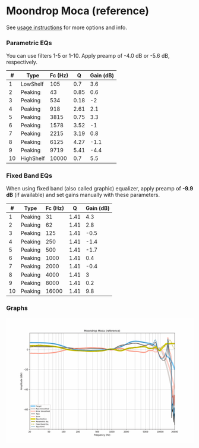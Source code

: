 # Moondrop Moca (reference)
See [usage instructions](https://github.com/jaakkopasanen/AutoEq#usage) for more options and info.

### Parametric EQs
You can use filters 1-5 or 1-10. Apply preamp of -4.0 dB or -5.6 dB, respectively.

|   # | Type      |   Fc (Hz) |    Q |   Gain (dB) |
|-----|-----------|-----------|------|-------------|
|   1 | LowShelf  |       105 | 0.7  |         3.6 |
|   2 | Peaking   |        43 | 0.85 |         0.6 |
|   3 | Peaking   |       534 | 0.18 |        -2   |
|   4 | Peaking   |       918 | 2.61 |         2.1 |
|   5 | Peaking   |      3815 | 0.75 |         3.3 |
|   6 | Peaking   |      1578 | 3.52 |        -1   |
|   7 | Peaking   |      2215 | 3.19 |         0.8 |
|   8 | Peaking   |      6125 | 4.27 |        -1.1 |
|   9 | Peaking   |      9719 | 5.41 |        -4.4 |
|  10 | HighShelf |     10000 | 0.7  |         5.5 |

### Fixed Band EQs
When using fixed band (also called graphic) equalizer, apply preamp of **-9.9 dB** (if available) and set gains manually with these parameters.

|   # | Type    |   Fc (Hz) |    Q |   Gain (dB) |
|-----|---------|-----------|------|-------------|
|   1 | Peaking |        31 | 1.41 |         4.3 |
|   2 | Peaking |        62 | 1.41 |         2.8 |
|   3 | Peaking |       125 | 1.41 |        -0.5 |
|   4 | Peaking |       250 | 1.41 |        -1.4 |
|   5 | Peaking |       500 | 1.41 |        -1.7 |
|   6 | Peaking |      1000 | 1.41 |         0.4 |
|   7 | Peaking |      2000 | 1.41 |        -0.4 |
|   8 | Peaking |      4000 | 1.41 |         3   |
|   9 | Peaking |      8000 | 1.41 |         0.2 |
|  10 | Peaking |     16000 | 1.41 |         9.8 |

### Graphs
![](./Moondrop%20Moca%20(reference).png)
